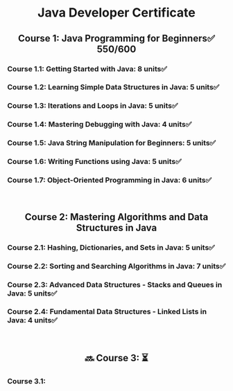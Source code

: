 <h1 align='center'> Java Developer Certificate </h1> 
<h2 align='center'> Course 1: Java Programming for Beginners✅ 550/600 </h2>

### Course 1.1: Getting Started with Java: 8 units✅
### Course 1.2: Learning Simple Data Structures in Java: 5 units✅
### Course 1.3: Iterations and Loops in Java: 5 units✅
### Course 1.4: Mastering Debugging with Java: 4 units✅
### Course 1.5: Java String Manipulation for Beginners: 5 units✅
### Course 1.6: Writing Functions using Java: 5 units✅
### Course 1.7: Object-Oriented Programming in Java: 6 units✅

<br>
<h2 align='center'> Course 2: Mastering Algorithms and Data Structures in Java </h2> 

### Course 2.1: Hashing, Dictionaries, and Sets in Java: 5 units✅
### Course 2.2: Sorting and Searching Algorithms in Java: 7 units✅
### Course 2.3: Advanced Data Structures - Stacks and Queues in Java: 5 units✅
### Course 2.4: Fundamental Data Structures - Linked Lists in Java: 4 units✅

<br>
<h2 align='center'> 🔜 Course 3: ⏳ </h2> 


### Course 3.1:

